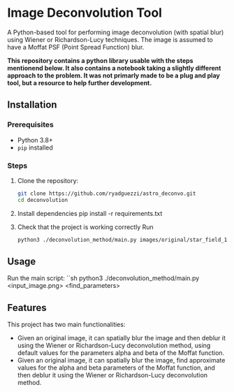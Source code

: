 # Image Deconvolution Tool
A Python-based tool for performing image deconvolution (with spatial blur) using Wiener or Richardson-Lucy techniques. The image is assumed to have a Moffat PSF (Point Spread Function) blur.

**This repository contains a python library usable with the steps mentionend below. It also contains a notebook taking a slightly different approach to the problem. It was not primarly made to be a plug and play tool, but a resource to help further development.**

## Installation
### Prerequisites
- Python 3.8+
- `pip` installed

### Steps
1. Clone the repository:
   ```sh
   git clone https://github.com/ryadguezzi/astro_deconvo.git
   cd deconvolution

2. Install dependencies
   pip install -r requirements.txt

3. Check that the project is working correctly
    Run 
    ```sh
    python3 ./deconvolution_method/main.py images/original/star_field_100.jpg

## Usage
Run the main script:
``sh
python3 ./deconvolution_method/main.py <input_image.png> <find_parameters>

## Features
This project has two main functionalities:
- Given an original image, it can spatially blur the image and then deblur it using the Wiener or Richardson-Lucy deconvolution method, using default values for the parameters alpha and beta of the Moffat function.
- Given an original image, it can spatially blur the image, find approximate values for the alpha and beta parameters of the Moffat function, and then deblur it using the Wiener or Richardson-Lucy deconvolution method.
